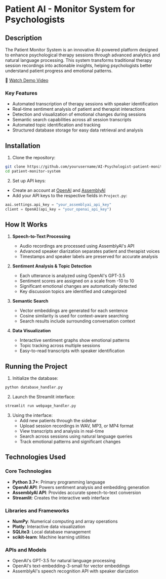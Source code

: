# Patient AI - Monitor System for Psychologists 

## Description
The Patient Monitor System is an innovative AI-powered platform designed to enhance psychological therapy sessions through advanced analytics and natural language processing. This system transforms traditional therapy session recordings into actionable insights, helping psychologists better understand patient progress and emotional patterns.

🎥 [Watch Demo Video](https://drive.google.com/file/d/17XpYFbPvRPJ2uoOnV7O0R-yd9wMt-Rdz/view?usp=share_link)

### Key Features
-  Automated transcription of therapy sessions with speaker identification
-  Real-time sentiment analysis of patient and therapist interactions
-  Detection and visualization of emotional changes during sessions
-  Semantic search capabilities across all session transcripts
-  Automated topic identification and tracking
-  Structured database storage for easy data retrieval and analysis

## Installation

1. Clone the repository:
```bash
git clone https://github.com/yourusername/AI-Psychologist-patient-monitor-system.git
cd patient-monitor-system
```

2. Set up API keys:
- Create an account at [OpenAI](https://openai.com) and [AssemblyAI](https://www.assemblyai.com)
- Add your API keys to the respective fields in `Project.py`:
```python
aai.settings.api_key = "your_assemblyai_api_key"
client = OpenAI(api_key = "your_openai_api_key")
```

## How It Works

1. **Speech-to-Text Processing**
   - Audio recordings are processed using AssemblyAI's API
   - Advanced speaker diarization separates patient and therapist voices
   - Timestamps and speaker labels are preserved for accurate analysis

2. **Sentiment Analysis & Topic Detection**
   - Each utterance is analyzed using OpenAI's GPT-3.5
   - Sentiment scores are assigned on a scale from -10 to 10
   - Significant emotional changes are automatically detected
   - Key discussion topics are identified and categorized

3. **Semantic Search**
   - Vector embeddings are generated for each sentence
   - Cosine similarity is used for context-aware searching
   - Search results include surrounding conversation context

4. **Data Visualization**
   - Interactive sentiment graphs show emotional patterns
   - Topic tracking across multiple sessions
   - Easy-to-read transcripts with speaker identification

## Running the Project

1. Initialize the database:
```bash
python database_handler.py
```

2. Launch the Streamlit interface:
```bash
streamlit run webpage_handler.py
```

3. Using the interface:
   - Add new patients through the sidebar
   - Upload session recordings in WAV, MP3, or MP4 format
   - View transcripts and analysis in real-time
   - Search across sessions using natural language queries
   - Track emotional patterns and significant changes

## Technologies Used

### Core Technologies
- **Python 3.7+**: Primary programming language
- **OpenAI API**: Powers sentiment analysis and embedding generation
- **AssemblyAI API**: Provides accurate speech-to-text conversion
- **Streamlit**: Creates the interactive web interface

### Libraries and Frameworks
- **NumPy**: Numerical computing and array operations
- **Plotly**: Interactive data visualization
- **SQLite3**: Local database management
- **scikit-learn**: Machine learning utilities

### APIs and Models
- OpenAI's GPT-3.5 for natural language processing
- OpenAI's text-embedding-3-small for vector embeddings
- AssemblyAI's speech recognition API with speaker diarization

